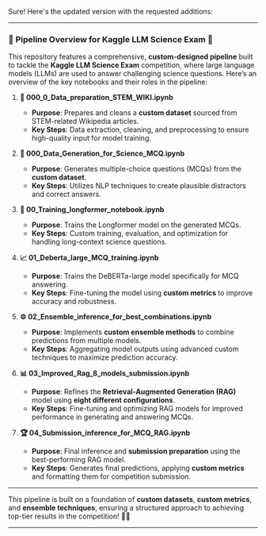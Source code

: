 Sure! Here's the updated version with the requested additions:

---

### 🌟 Pipeline Overview for Kaggle LLM Science Exam 🚀

This repository features a comprehensive, **custom-designed pipeline** built to tackle the **Kaggle LLM Science Exam** competition, where large language models (LLMs) are used to answer challenging science questions. Here’s an overview of the key notebooks and their roles in the pipeline:

1. **📂 000_0_Data_preparation_STEM_WIKI.ipynb**
   - **Purpose**: Prepares and cleans a **custom dataset** sourced from STEM-related Wikipedia articles.
   - **Key Steps**: Data extraction, cleaning, and preprocessing to ensure high-quality input for model training.

2. **🧠 000_Data_Generation_for_Science_MCQ.ipynb**
   - **Purpose**: Generates multiple-choice questions (MCQs) from the **custom dataset**.
   - **Key Steps**: Utilizes NLP techniques to create plausible distractors and correct answers.

3. **🔬 00_Training_longformer_notebook.ipynb**
   - **Purpose**: Trains the Longformer model on the generated MCQs.
   - **Key Steps**: Custom training, evaluation, and optimization for handling long-context science questions.

4. **📈 01_Deberta_large_MCQ_training.ipynb**
   - **Purpose**: Trains the DeBERTa-large model specifically for MCQ answering.
   - **Key Steps**: Fine-tuning the model using **custom metrics** to improve accuracy and robustness.

5. **⚙️ 02_Ensemble_inference_for_best_combinations.ipynb**
   - **Purpose**: Implements **custom ensemble methods** to combine predictions from multiple models.
   - **Key Steps**: Aggregating model outputs using advanced custom techniques to maximize prediction accuracy.

6. **📊 03_Improved_Rag_8_models_submission.ipynb**
   - **Purpose**: Refines the **Retrieval-Augmented Generation (RAG)** model using **eight different configurations**.
   - **Key Steps**: Fine-tuning and optimizing RAG models for improved performance in generating and answering MCQs.

7. **🏆 04_Submission_inference_for_MCQ_RAG.ipynb**
   - **Purpose**: Final inference and **submission preparation** using the best-performing RAG model.
   - **Key Steps**: Generates final predictions, applying **custom metrics** and formatting them for competition submission.

---

This pipeline is built on a foundation of **custom datasets**, **custom metrics**, and **ensemble techniques**, ensuring a structured approach to achieving top-tier results in the competition! 🎯💡

---
